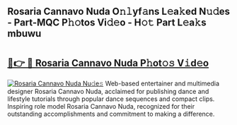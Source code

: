 ## Rosaria Cannavo Nuda O𝚗𝚕yf𝚊ns L𝚎a𝚔ed N𝚞𝚍es - Part-MQC P𝚑𝚘tos Vi𝚍𝚎o - H𝚘𝚝 Part L𝚎a𝚔s mbuwu

# <h2><a href="http://kfeh386.oniu.top/?m=Rosaria+Cannavo+Nuda">🔗👉 🔴 Rosaria Cannavo Nuda P𝚑ot𝚘𝚜 V𝚒d𝚎o</a></h2>

[![Rosaria Cannavo Nuda Nu𝚍e𝚜](https://i.imgur.com/0qMVB7G.gif)](http://kfeh386.oniu.top/?m=Rosaria+Cannavo+Nuda)
Web-based entertainer and multimedia designer Rosaria Cannavo Nuda, acclaimed for publishing dance and lifestyle tutorials through popular dance sequences and compact clips. Inspiring role model Rosaria Cannavo Nuda, recognized for their outstanding accomplishments and commitment to making a difference.  
